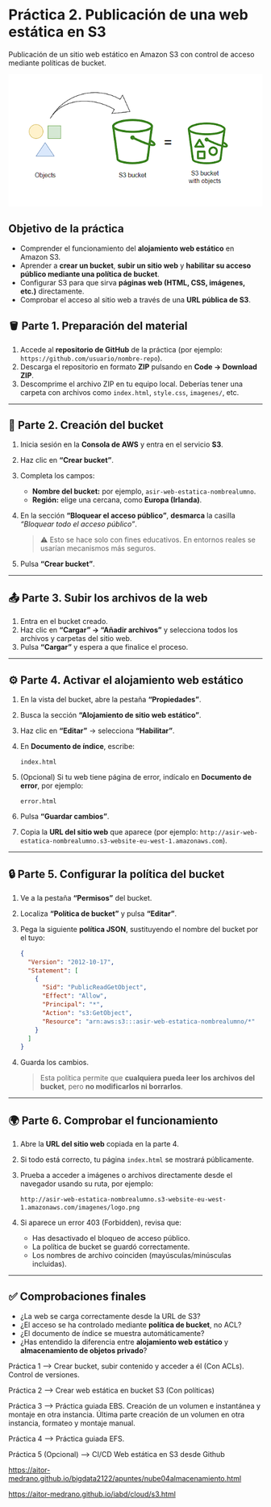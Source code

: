# Práctica 2. Publicación de una web estática en S3

Publicación de un sitio web estático en Amazon S3 con control de acceso mediante políticas de bucket.

<img src="../images/ud04/practica1/bucket00.png" width="600">

## Objetivo de la práctica

* Comprender el funcionamiento del **alojamiento web estático** en Amazon S3.
* Aprender a **crear un bucket**, **subir un sitio web** y **habilitar su acceso público mediante una política de bucket**.
* Configurar S3 para que sirva **páginas web (HTML, CSS, imágenes, etc.)** directamente.
* Comprobar el acceso al sitio web a través de una **URL pública de S3**.


## 🪣 **Parte 1. Preparación del material**

1. Accede al **repositorio de GitHub** de la práctica (por ejemplo:
   `https://github.com/usuario/nombre-repo`).
2. Descarga el repositorio en formato **ZIP** pulsando en **Code → Download ZIP**.
3. Descomprime el archivo ZIP en tu equipo local. Deberías tener una carpeta con archivos como `index.html`, `style.css`, `imagenes/`, etc.

---

## 🧱 **Parte 2. Creación del bucket**

1. Inicia sesión en la **Consola de AWS** y entra en el servicio **S3**.
2. Haz clic en **“Crear bucket”**.
3. Completa los campos:

   * **Nombre del bucket:** por ejemplo, `asir-web-estatica-nombrealumno`.
   * **Región:** elige una cercana, como **Europa (Irlanda)**.
4. En la sección **“Bloquear el acceso público”**, **desmarca** la casilla *“Bloquear todo el acceso público”*.

   > ⚠️ Esto se hace solo con fines educativos. En entornos reales se usarían mecanismos más seguros.
5. Pulsa **“Crear bucket”**.

---

## 📤 **Parte 3. Subir los archivos de la web**

1. Entra en el bucket creado.
2. Haz clic en **“Cargar” → “Añadir archivos”** y selecciona todos los archivos y carpetas del sitio web.
3. Pulsa **“Cargar”** y espera a que finalice el proceso.

---

## ⚙️ **Parte 4. Activar el alojamiento web estático**

1. En la vista del bucket, abre la pestaña **“Propiedades”**.
2. Busca la sección **“Alojamiento de sitio web estático”**.
3. Haz clic en **“Editar”** → selecciona **“Habilitar”**.
4. En **Documento de índice**, escribe:

   ```
   index.html
   ```
5. (Opcional) Si tu web tiene página de error, indícalo en **Documento de error**, por ejemplo:

   ```
   error.html
   ```
6. Pulsa **“Guardar cambios”**.
7. Copia la **URL del sitio web** que aparece (por ejemplo:
   `http://asir-web-estatica-nombrealumno.s3-website-eu-west-1.amazonaws.com`).

---

## 🔒 **Parte 5. Configurar la política del bucket**

1. Ve a la pestaña **“Permisos”** del bucket.

2. Localiza **“Política de bucket”** y pulsa **“Editar”**.

3. Pega la siguiente **política JSON**, sustituyendo el nombre del bucket por el tuyo:

   ```json
   {
     "Version": "2012-10-17",
     "Statement": [
       {
         "Sid": "PublicReadGetObject",
         "Effect": "Allow",
         "Principal": "*",
         "Action": "s3:GetObject",
         "Resource": "arn:aws:s3:::asir-web-estatica-nombrealumno/*"
       }
     ]
   }
   ```

4. Guarda los cambios.

   > Esta política permite que **cualquiera pueda leer los archivos del bucket**, pero **no modificarlos ni borrarlos**.

---

## 🌍 **Parte 6. Comprobar el funcionamiento**

1. Abre la **URL del sitio web** copiada en la parte 4.
2. Si todo está correcto, tu página `index.html` se mostrará públicamente.
3. Prueba a acceder a imágenes o archivos directamente desde el navegador usando su ruta, por ejemplo:

   ```
   http://asir-web-estatica-nombrealumno.s3-website-eu-west-1.amazonaws.com/imagenes/logo.png
   ```
4. Si aparece un error 403 (Forbidden), revisa que:

   * Has desactivado el bloqueo de acceso público.
   * La política de bucket se guardó correctamente.
   * Los nombres de archivo coinciden (mayúsculas/minúsculas incluidas).

---

## ✅ **Comprobaciones finales**

* ¿La web se carga correctamente desde la URL de S3?
* ¿El acceso se ha controlado mediante **política de bucket**, no ACL?
* ¿El documento de índice se muestra automáticamente?
* ¿Has entendido la diferencia entre **alojamiento web estático** y **almacenamiento de objetos privado**?




Práctica 1 --> Crear bucket, subir contenido y acceder a él (Con ACLs). Control de versiones.

Práctica 2 --> Crear web estática en bucket S3 (Con políticas)

Práctica 3 --> Práctica guiada EBS. Creación de un volumen e instantánea y montaje en otra instancia. Última parte creación de un volumen en otra instancia, formateo y montaje manual.

Práctica 4 --> Práctica guiada EFS.

Práctica 5 (Opcional) --> CI/CD Web estática en S3 desde Github

https://aitor-medrano.github.io/bigdata2122/apuntes/nube04almacenamiento.html

https://aitor-medrano.github.io/iabd/cloud/s3.html
